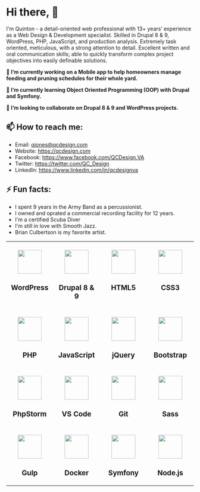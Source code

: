# Hi there, 👋

<!--
**qjones3/qjones3** is a ✨ _special_ ✨ repository because its `README.md` (this file) appears on your GitHub profile.
-->

I'm Quinton - a detail-oriented web professional with 13+ years’ experience as a Web Design & Development specialist. Skilled in Drupal 8 & 9, WordPress, PHP, JavaScript, and production analysis. Extremely task oriented, meticulous, with a strong attention to detail. Excellent written and oral communication skills; able to quickly transform complex project objectives into easily definable solutions.

**🔭 I’m currently working on a Mobile app to help homeowners manage feeding and pruning schedules for their whole yard.**

**🌱 I’m currently learning Object Oriented Programming (OOP) with Drupal and Symfony.**

**👯 I’m looking to collaborate on Drupal 8 & 9 and WordPress projects.**

<!--
- 🤔 I’m looking for help with ...
- 💬 Ask me about ... -->
## 📫 How to reach me:
 - Email: qjones@qcdesign.com
 - Website: https://qcdesign.com
 - Facebook: https://www.facebook.com/QCDesign.VA
 - Twitter: https://twitter.com/QC_Design
 - LinkedIn: https://www.linkedin.com/in/qcdesignva
 
## ⚡ Fun facts:
 - I spent 9 years in the Army Band as a percussionist.
 - I owned and oprated a commercial recording facility for 12 years.
 - I'm a certified Scuba Diver
 - I'm still in love with Smooth Jazz.
 - Brian Culbertson is my favorite artist.
 
 <table>
  <tbody>
    <tr valign="top">
      <td width="25%" align="center"><br>
        <img src="https://cdn.svgporn.com/logos/wordpress-icon.svg" height="64px">
        <h3>WordPress</h3>
      </td><td width="25%" align="center"><br>
        <img src="https://cdn.svgporn.com/logos/drupal-icon.svg" height="64px">
        <h3>Drupal 8 & 9</h3>
      </td><td width="25%" align="center"><br>
        <img src="https://cdn.svgporn.com/logos/html-5.svg" height="64px">
        <h3>HTML5</h3>
      </td><td width="25%" align="center"><br>
        <img src="https://cdn.svgporn.com/logos/css-3.svg" height="64px">
        <h3>CSS3</h3>
      </td>
    </tr>
    <tr valign="top"><td width="25%" align="center"><br>
        <img src="https://cdn.svgporn.com/logos/php.svg" height="64px">
        <h3>PHP</h3>
      </td><td width="25%" align="center"><br>
        <img src="https://cdn.svgporn.com/logos/javascript.svg" height="64px">
        <h3>JavaScript</h3>
      </td><td width="25%" align="center"><br>
        <img src="https://cdn.svgporn.com/logos/jquery.svg" height="64px">
        <h3>jQuery</h3>
      </td><td width="25%" align="center"><br>
        <img src="https://cdn.svgporn.com/logos/bootstrap.svg" height="64px">
        <h3>Bootstrap</h3>
      </td>
    </tr>
    <tr valign="top"><td width="25%" align="center"><br>
        <img src="https://cdn.svgporn.com/logos/phpstorm.svg" height="64px">
        <h3>PhpStorm</h3>
      </td><td width="25%" align="center"><br>
        <img src="https://cdn.svgporn.com/logos/visual-studio-code.svg" height="64px">
        <h3>VS Code</h3>
      </td><td width="25%" align="center"><br>
        <img src="https://cdn.svgporn.com/logos/git-icon.svg" height="64px">
        <h3>Git</h3>
      </td><td width="25%" align="center"><br>
        <img src="https://cdn.svgporn.com/logos/sass.svg" height="64px">
        <h3>Sass</h3>
      </td>
    </tr>
    <tr valign="top"><td width="25%" align="center"><br>
        <img src="https://cdn.svgporn.com/logos/gulp.svg" height="64px">
        <h3>Gulp</h3>
      </td><td width="25%" align="center"><br>
        <img src="https://cdn.svgporn.com/logos/docker-icon.svg" height="64px">
        <h3>Docker</h3>
      </td><td width="25%" align="center"><br>
        <img src="https://cdn.svgporn.com/logos/symfony.svg" height="64px">
        <h3>Symfony</h3>
      </td><td width="25%" align="center"><br>
        <img src="https://cdn.svgporn.com/logos/nodejs.svg" height="64px">
        <h3>Node.js</h3>
      </td>
    </tr>
  </tbody>
</table>
